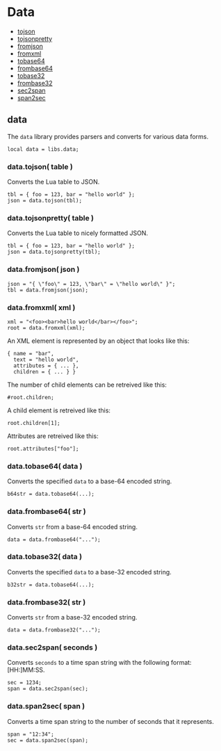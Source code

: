 ﻿
# Data
* [tojson](#data_tojson)
* [tojsonpretty](#data_tojsonpretty)
* [fromjson](#data_fromjson)
* [fromxml](#data_fromxml)
* [tobase64](#data_tobase64)
* [frombase64](#data_frombase64)
* [tobase32](#data_frombase32)
* [frombase32](#data_frombase32)
* [sec2span](#data_sec2span)
* [span2sec](#data_span2sec)



## data
The ``data`` library provides parsers and converts for various data forms.

	local data = libs.data;



### data.tojson( table )
Converts the Lua table to JSON.

	tbl = { foo = 123, bar = "hello world" };
	json = data.tojson(tbl);


### data.tojsonpretty( table )
Converts the Lua table to nicely formatted JSON.

	tbl = { foo = 123, bar = "hello world" };
	json = data.tojsonpretty(tbl);


### data.fromjson( json )

	json = "{ \"foo\" = 123, \"bar\" = \"hello world\" }";
	tbl = data.fromjson(json);


### data.fromxml( xml )

	xml = "<foo><bar>hello world</bar></foo>";
	root = data.fromxml(xml);
	
An XML element is represented by an object that looks like this:

	{ name = "bar",
	  text = "hello world",
	  attributes = { ... },
	  children = { ... } }

The number of child elements can be retreived like this:

	#root.children;

A child element is retreived like this:

	root.children[1];

Attributes are retreived like this:

	root.attributes["foo"];



### data.tobase64( data )
Converts the specified ``data`` to a base-64 encoded string.

	b64str = data.tobase64(...);


### data.frombase64( str )
Converts ``str`` from a base-64 encoded string.

	data = data.frombase64("...");


### data.tobase32( data )
Converts the specified ``data`` to a base-32 encoded string.

	b32str = data.tobase64(...);


### data.frombase32( str )
Converts ``str`` from a base-32 encoded string.

	data = data.frombase32("...");


### data.sec2span( seconds )
Converts ``seconds`` to a time span string with the following format: [HH:]MM:SS.

	sec = 1234;
	span = data.sec2span(sec);


### data.span2sec( span )
Converts a time span string to the number of seconds that it represents.

	span = "12:34";
	sec = data.span2sec(span);